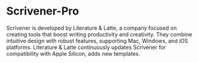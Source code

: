 # Scrivener-Pro
Scrivener is developed by Literature &amp; Latte, a company focused on creating tools that boost writing productivity and creativity. They combine intuitive design with robust features, supporting Mac, Windows, and iOS platforms. Literature &amp; Latte continuously updates Scrivener for compatibility with Apple Silicon, adds new templates.
